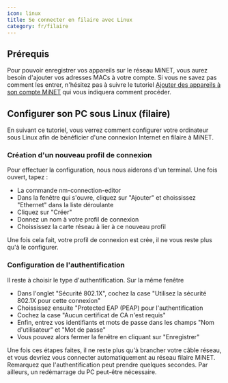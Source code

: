```yaml
---
icon: linux
title: Se connecter en filaire avec Linux
category: fr/filaire
---
```


## Prérequis

Pour pouvoir enregistrer vos appareils sur le réseau MiNET, vous aurez besoin d'ajouter vos adresses MACs à votre compte. Si vous ne savez pas comment les entrer, n'hésitez pas à suivre le tutoriel [Ajouter des appareils à son compte MiNET](/tutoriels/ajouter-des-appareils) qui vous indiquera comment procéder.

## Configurer son PC sous Linux (filaire)

En suivant ce tutoriel, vous verrez comment configurer votre ordinateur sous Linux afin de bénéficier d'une connexion Internet en filaire à MiNET.

### Création d'un nouveau profil de connexion

Pour effectuer la configuration, nous nous aiderons d'un terminal. Une fois ouvert, tapez :
- La commande  nm-connection-editor 
- Dans la fenêtre qui s'ouvre, cliquez sur "Ajouter" et choississez "Ethernet" dans la liste déroulante
- Cliquez sur "Créer"
- Donnez un nom à votre profil de connexion
- Choississez la carte réseau à lier à ce nouveau profil

Une fois cela fait, votre profil de connexion est crée, il ne vous reste plus qu'à le configurer.

### Configuration de l'authentification

Il reste à choisir le type d'authentification. Sur la même fenêtre
- Dans l'onglet "Sécurité 802.1X", cochez la case "Utilisez la sécurité 802.1X pour cette connexion"
- Choississez ensuite "Protected EAP (PEAP) pour l'authentification
- Cochez la case "Aucun certificat de CA n'est requis"
- Enfin, entrez vos identifiants et mots de passe dans les champs "Nom d'utilisateur" et "Mot de passe"
- Vous pouvez alors fermer la fenêtre en cliquant sur "Enregistrer"

Une fois ces étapes faites, il ne reste plus qu'à brancher votre câble réseau, et vous devriez vous connecter automatiquement au réseau filaire MiNET. Remarquez que l'authentification peut prendre quelques secondes. Par ailleurs, un redémarrage du PC peut-être nécessaire.

